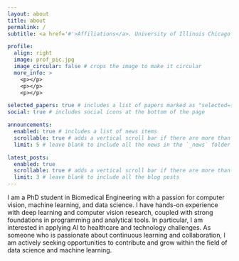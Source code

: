 ```yaml
---
layout: about
title: about
permalink: /
subtitle: <a href='#'>Affiliations</a>. University of Illinois Chicago (UIC), Chicago, IL, USA

profile:
  align: right
  image: prof_pic.jpg
  image_circular: false # crops the image to make it circular
  more_info: >
    <p></p>
    <p></p>
    <p></p>

selected_papers: true # includes a list of papers marked as "selected={true}"
social: true # includes social icons at the bottom of the page

announcements:
  enabled: true # includes a list of news items
  scrollable: true # adds a vertical scroll bar if there are more than 3 news items
  limit: 5 # leave blank to include all the news in the `_news` folder

latest_posts:
  enabled: true
  scrollable: true # adds a vertical scroll bar if there are more than 3 new posts items
  limit: 3 # leave blank to include all the blog posts
---
```


I am a PhD student in Biomedical Engineering with a passion for computer vision, machine learning, and data science.
I have hands-on experience with deep learning and computer vision research, coupled with strong foundations in programming and analytical tools. In particular, I am interested in applying AI to healthcare and technology challenges.
As someone who is passionate about continuous learning and collaboration, I am actively seeking opportunities to contribute and grow within the field of data science and machine learning.

